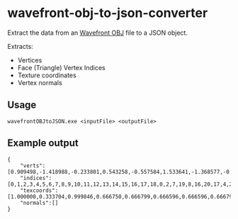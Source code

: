 # wavefront-obj-to-json-converter

Extract the data from an [Wavefront OBJ](https://en.wikipedia.org/wiki/Wavefront_.obj_file) file to a JSON object.

Extracts:

 - Vertices
 - Face (Triangle) Vertex Indices
 - Texture coordinates
 - Vertex normals

## Usage

 `wavefrontOBJtoJSON.exe <inputFile> <outputFile>`

## Example output

```
{
	"verts":[0.909498,-1.418988,-0.233801,0.543258,-0.557584,1.533641,-1.368577,-0.293829,1.008933,1.368578,0.366626,-1.008933,-0.543258,0.630381,-1.533641,1.002336,1.228030,0.758510,0.909498,-1.418988,-0.233801,1.368578,0.366626,-1.008933,0.543258,-0.557584,1.533641,0.543258,-0.557584,1.533641,1.002336,1.228030,0.758510,-1.368577,-0.293829,1.008933,-1.368577,-0.293829,1.008933,-0.909499,1.491785,0.233801,-0.543258,0.630381,-1.533641,1.368578,0.366626,-1.008933,0.909498,-1.418988,-0.233801,-0.543258,0.630381,-1.533641,-1.002337,-1.155233,-0.758509,1.002336,1.228030,0.758510,-1.002337,-1.155233,-0.758509,-0.909499,1.491785,0.233801,-1.002337,-1.155233,-0.758509,-0.909499,1.491785,0.233801],
	"indices":[0,1,2,3,4,5,6,7,8,9,10,11,12,13,14,15,16,17,18,0,2,7,19,8,16,20,17,4,21,5,22,12,14,10,23,11],
	"texcoords":[1.000000,0.333704,0.999846,0.666750,0.666799,0.666596,0.666596,0.666799,0.666750,0.999846,0.333549,0.666954,0.334053,0.000000,0.667099,0.000503,0.333549,0.333046,0.333046,0.666799,0.000000,0.666596,0.333250,0.333753,0.333549,0.333046,0.000503,0.333549,0.000000,0.000503,0.333549,0.333753,0.666596,0.333549,0.333753,0.666799,0.666954,0.333549,0.666595,0.333549,0.666799,0.666596,0.333704,1.000000,0.333046,0.000000,0.000204,0.333549],
	"normals":[]
}
```
